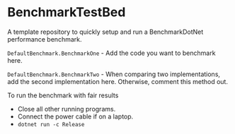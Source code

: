 # BenchmarkTestBed

A template repository to quickly setup and run a BenchmarkDotNet performance benchmark.

`DefaultBenchmark.BenchmarkOne` - Add the code you want to benchmark here. 

`DefaultBenchmark.BenchmarkTwo` - When comparing two implementations, add the second implementation here. Otherwise, comment this method out.

To run the benchmark with fair results
- Close all other running programs.
- Connect the power cable if on a laptop.
- `dotnet run -c Release`